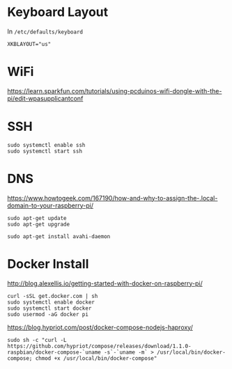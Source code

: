 # Keyboard Layout

In `/etc/defaults/keyboard`

```
XKBLAYOUT="us"
```

# WiFi

https://learn.sparkfun.com/tutorials/using-pcduinos-wifi-dongle-with-the-pi/edit-wpasupplicantconf

# SSH

```
sudo systemctl enable ssh
sudo systemctl start ssh
```

# DNS
https://www.howtogeek.com/167190/how-and-why-to-assign-the-.local-domain-to-your-raspberry-pi/

```
sudo apt-get update
sudo apt-get upgrade

sudo apt-get install avahi-daemon
```

# Docker Install

http://blog.alexellis.io/getting-started-with-docker-on-raspberry-pi/

```
curl -sSL get.docker.com | sh
sudo systemctl enable docker
sudo systemctl start docker
sudo usermod -aG docker pi
```

https://blog.hypriot.com/post/docker-compose-nodejs-haproxy/


```
sudo sh -c "curl -L https://github.com/hypriot/compose/releases/download/1.1.0-raspbian/docker-compose-`uname -s`-`uname -m` > /usr/local/bin/docker-compose; chmod +x /usr/local/bin/docker-compose"

```



